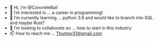- 👋 Hi, I’m @ConcreteBall
- 👀 I’m interested in ... a career in programming!
- 🌱 I’m currently learning ... python 3.8 and would like to branch into SQL and maybe Rust? 
- 💞️ I’m looking to collaborate on ... how to start in this industry
- 📫 How to reach me ... Thumpy31@gmail.com

<!---
ConcreteBall/ConcreteBall is a ✨ special ✨ repository because its `README.md` (this file) appears on your GitHub profile.
You can click the Preview link to take a look at your changes.
--->
